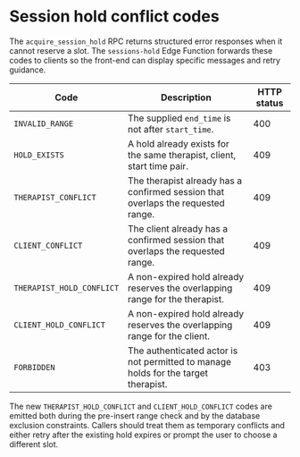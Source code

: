 # Session hold conflict codes

The `acquire_session_hold` RPC returns structured error responses when it cannot reserve a slot. The
`sessions-hold` Edge Function forwards these codes to clients so the front-end can display specific
messages and retry guidance.

| Code | Description | HTTP status |
| ---- | ----------- | ----------- |
| `INVALID_RANGE` | The supplied `end_time` is not after `start_time`. | 400 |
| `HOLD_EXISTS` | A hold already exists for the same therapist, client, start time pair. | 409 |
| `THERAPIST_CONFLICT` | The therapist already has a confirmed session that overlaps the requested range. | 409 |
| `CLIENT_CONFLICT` | The client already has a confirmed session that overlaps the requested range. | 409 |
| `THERAPIST_HOLD_CONFLICT` | A non-expired hold already reserves the overlapping range for the therapist. | 409 |
| `CLIENT_HOLD_CONFLICT` | A non-expired hold already reserves the overlapping range for the client. | 409 |
| `FORBIDDEN` | The authenticated actor is not permitted to manage holds for the target therapist. | 403 |

The new `THERAPIST_HOLD_CONFLICT` and `CLIENT_HOLD_CONFLICT` codes are emitted both during the
pre-insert range check and by the database exclusion constraints. Callers should treat them as
temporary conflicts and either retry after the existing hold expires or prompt the user to choose a
different slot.
